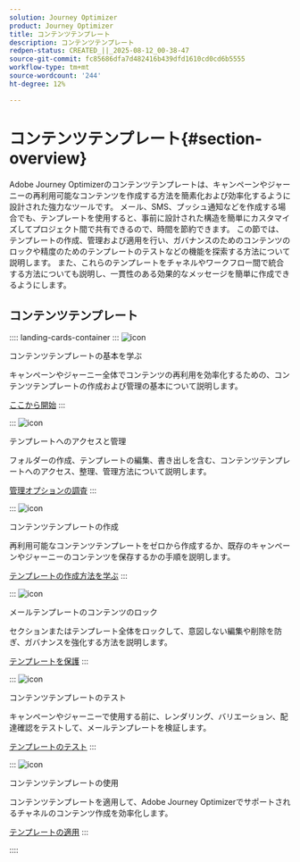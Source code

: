 ```yaml
---
solution: Journey Optimizer
product: Journey Optimizer
title: コンテンツテンプレート
description: コンテンツテンプレート
redpen-status: CREATED_||_2025-08-12_00-38-47
source-git-commit: fc85686dfa7d482416b439dfd1610cd0cd6b5555
workflow-type: tm+mt
source-wordcount: '244'
ht-degree: 12%

---
```



# コンテンツテンプレート{#section-overview}

Adobe Journey Optimizerのコンテンツテンプレートは、キャンペーンやジャーニーの再利用可能なコンテンツを作成する方法を簡素化および効率化するように設計された強力なツールです。 メール、SMS、プッシュ通知などを作成する場合でも、テンプレートを使用すると、事前に設計された構造を簡単にカスタマイズしてプロジェクト間で共有できるので、時間を節約できます。 この節では、テンプレートの作成、管理および適用を行い、ガバナンスのためのコンテンツのロックや精度のためのテンプレートのテストなどの機能を探索する方法について説明します。 また、これらのテンプレートをチャネルやワークフロー間で統合する方法についても説明し、一貫性のある効果的なメッセージを簡単に作成できるようにします。

## コンテンツテンプレート

:::: landing-cards-container
:::
![icon](https://cdn.experienceleague.adobe.com/icons/circle-play.svg?lang=ja)

コンテンツテンプレートの基本を学ぶ

キャンペーンやジャーニー全体でコンテンツの再利用を効率化するための、コンテンツテンプレートの作成および管理の基本について説明します。

[ここから開始](../using/content-management/content-templates.md)
:::

:::
![icon](https://cdn.experienceleague.adobe.com/icons/list-check.svg?lang=ja)

テンプレートへのアクセスと管理

フォルダーの作成、テンプレートの編集、書き出しを含む、コンテンツテンプレートへのアクセス、整理、管理方法について説明します。

[管理オプションの調査](../using/content-management/access-content-templates.md)
:::

:::
![icon](https://cdn.experienceleague.adobe.com/icons/puzzle-piece.svg?lang=ja)

コンテンツテンプレートの作成

再利用可能なコンテンツテンプレートをゼロから作成するか、既存のキャンペーンやジャーニーのコンテンツを保存するかの手順を説明します。

[テンプレートの作成方法を学ぶ](../using/content-management/create-content-templates.md)
:::

:::
![icon](https://cdn.experienceleague.adobe.com/icons/shield-halved.svg?lang=ja)

メールテンプレートのコンテンツのロック

セクションまたはテンプレート全体をロックして、意図しない編集や削除を防ぎ、ガバナンスを強化する方法を説明します。

[テンプレートを保護](../using/content-management/content-locking.md)
:::

:::
![icon](https://cdn.experienceleague.adobe.com/icons/gear.svg?lang=ja)

コンテンツテンプレートのテスト

キャンペーンやジャーニーで使用する前に、レンダリング、バリエーション、配達確認をテストして、メールテンプレートを検証します。

[テンプレートのテスト](../using/content-management/test-content-templates.md)
:::

:::
![icon](https://cdn.experienceleague.adobe.com/icons/bullseye.svg?lang=ja)

コンテンツテンプレートの使用

コンテンツテンプレートを適用して、Adobe Journey Optimizerでサポートされるチャネルのコンテンツ作成を効率化します。

[テンプレートの適用](../using/content-management/use-content-templates.md)
:::

::::
